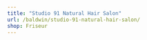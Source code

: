 ```yaml
---
title: "Studio 91 Natural Hair Salon"
url: /baldwin/studio-91-natural-hair-salon/
shop: Friseur
---
```

